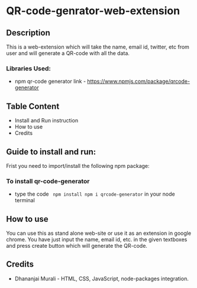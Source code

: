 # QR-code-genrator-web-extension

## Description

This is a web-extension which will take the name, email id, twitter, etc from user and will generate a QR-code with all the data.

### Libraries Used:

+ npm qr-code generator
link - https://www.npmjs.com/package/qrcode-generator

## Table Content

+ Install and Run instruction
+ How to use
+ Credits

## Guide to install and run:

Frist you need to import/install the following npm package:

### To install qr-code-generator
+ type the code ``` npm install npm i qrcode-generator``` in your node terminal

## How to use
You can use this as stand alone web-site or use it as an extension in google chrome. You have just input the name, email id, etc. in the given 
textboxes and press create button which will generate the QR-code.

## Credits
+ Dhananjai Murali - HTML, CSS, JavaScript, node-packages integration.